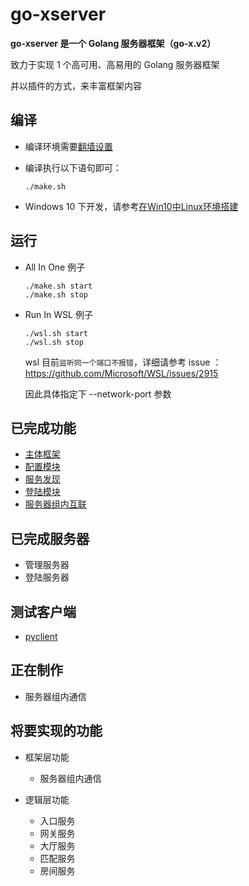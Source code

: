 # go-xserver

**go-xserver 是一个 Golang 服务器框架（go-x.v2）**

致力于实现 1 个高可用、高易用的 Golang 服务器框架

并以插件的方式，来丰富框架内容

## 编译

- 编译环境需要[翻墙设置](doc/编译-翻墙设置.md)

- 编译执行以下语句即可：

  ```shell
  ./make.sh
  ```

- Windows 10 下开发，请参考[在Win10中Linux环境搭建](doc/编译-在Win10中Linux环境搭建.md)


## 运行

- All In One 例子
  ```shell
  ./make.sh start
  ./make.sh stop
  ```

- Run In WSL 例子
  ```shell
  ./wsl.sh start
  ./wsl.sh stop
  ```

   wsl 目前`监听同一个端口不报错`，详细请参考 issue ： https://github.com/Microsoft/WSL/issues/2915

   因此具体指定下 --network-port 参数



## 已完成功能

- [主体框架](doc/规范-代码框架.md)
- [配置模块](doc/规范-配置文件.md)
- [服务发现](doc/框架层功能-服务发现.md)
- [登陆模块](doc/框架层功能-登陆模块.md)
- [服务器组内互联](doc/规范-服务器架构.md)

## 已完成服务器

- 管理服务器
- 登陆服务器

## 测试客户端

- [pyclient](https://github.com/fananchong/go-xclient/tree/master/pyclient)

## 正在制作

- 服务器组内通信

## 将要实现的功能

- 框架层功能
    - 服务器组内通信


- 逻辑层功能
    - 入口服务
    - 网关服务
    - 大厅服务
    - 匹配服务
    - 房间服务
